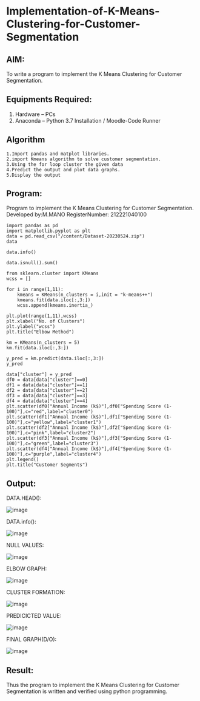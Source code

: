 # Implementation-of-K-Means-Clustering-for-Customer-Segmentation

## AIM:
To write a program to implement the K Means Clustering for Customer Segmentation.

## Equipments Required:
1. Hardware – PCs
2. Anaconda – Python 3.7 Installation / Moodle-Code Runner

## Algorithm

~~~
1.Import pandas and matplot libraries.
2.import Kmeans algorithm to solve customer segmentation.
3.Using the for loop cluster the given data
4.Predict the output and plot data graphs.
5.Display the output

~~~

## Program:

Program to implement the K Means Clustering for Customer Segmentation.
Developed by:M.MANO
RegisterNumber: 212221040100

```
import pandas as pd
import matplotlib.pyplot as plt
data = pd.read_csv("/content/Dataset-20230524.zip")
data

data.info()

data.isnull().sum()

from sklearn.cluster import KMeans
wcss = []

for i in range(1,11):
    kmeans = KMeans(n_clusters = i,init = "k-means++")
    kmeans.fit(data.iloc[:,3:])
    wcss.append(kmeans.inertia_)

plt.plot(range(1,11),wcss)
plt.xlabel("No. of Clusters")
plt.ylabel("wcss")
plt.title("Elbow Method")

km = KMeans(n_clusters = 5)
km.fit(data.iloc[:,3:])

y_pred = km.predict(data.iloc[:,3:])
y_pred

data["cluster"] = y_pred
df0 = data[data["cluster"]==0]
df1 = data[data["cluster"]==1]
df2 = data[data["cluster"]==2]
df3 = data[data["cluster"]==3]
df4 = data[data["cluster"]==4]
plt.scatter(df0["Annual Income (k$)"],df0["Spending Score (1-100)"],c="red",label="cluster0")
plt.scatter(df1["Annual Income (k$)"],df1["Spending Score (1-100)"],c="yellow",label="cluster1")
plt.scatter(df2["Annual Income (k$)"],df2["Spending Score (1-100)"],c="pink",label="cluster2")
plt.scatter(df3["Annual Income (k$)"],df3["Spending Score (1-100)"],c="green",label="cluster3")
plt.scatter(df4["Annual Income (k$)"],df4["Spending Score (1-100)"],c="purple",label="cluster4")
plt.legend()
plt.title("Customer Segments")
```



## Output:


DATA.HEAD():

![image](https://github.com/KathirvelAIDS/Implementation-of-K-Means-Clustering-for-Customer-Segmentation/assets/94911373/8a60f9cd-a5ca-43d9-aa27-5e8002bcfabd)



DATA.info():


![image](https://github.com/KathirvelAIDS/Implementation-of-K-Means-Clustering-for-Customer-Segmentation/assets/94911373/99555b1e-f1da-489f-8ade-3290c0bb0e18)




NULL VALUES:


![image](https://github.com/KathirvelAIDS/Implementation-of-K-Means-Clustering-for-Customer-Segmentation/assets/94911373/40ffa4dc-a7ba-4cd9-ad77-833b22885dc4)



ELBOW GRAPH:



![image](https://github.com/KathirvelAIDS/Implementation-of-K-Means-Clustering-for-Customer-Segmentation/assets/94911373/fd156d40-431c-42ce-872e-075698f48dd9)




CLUSTER FORMATION:



![image](https://github.com/KathirvelAIDS/Implementation-of-K-Means-Clustering-for-Customer-Segmentation/assets/94911373/c7b31969-c519-46d7-9264-4aa85bf9fea6)




PREDICICTED VALUE:


![image](https://github.com/KathirvelAIDS/Implementation-of-K-Means-Clustering-for-Customer-Segmentation/assets/94911373/11d8c3ee-9f34-49f6-9db5-2a941a7c137b)




FINAL GRAPH(D/O):




![image](https://github.com/KathirvelAIDS/Implementation-of-K-Means-Clustering-for-Customer-Segmentation/assets/94911373/4fde4b6a-c249-4539-8b45-065190526922)



## Result:
Thus the program to implement the K Means Clustering for Customer Segmentation is written and verified using python programming.
